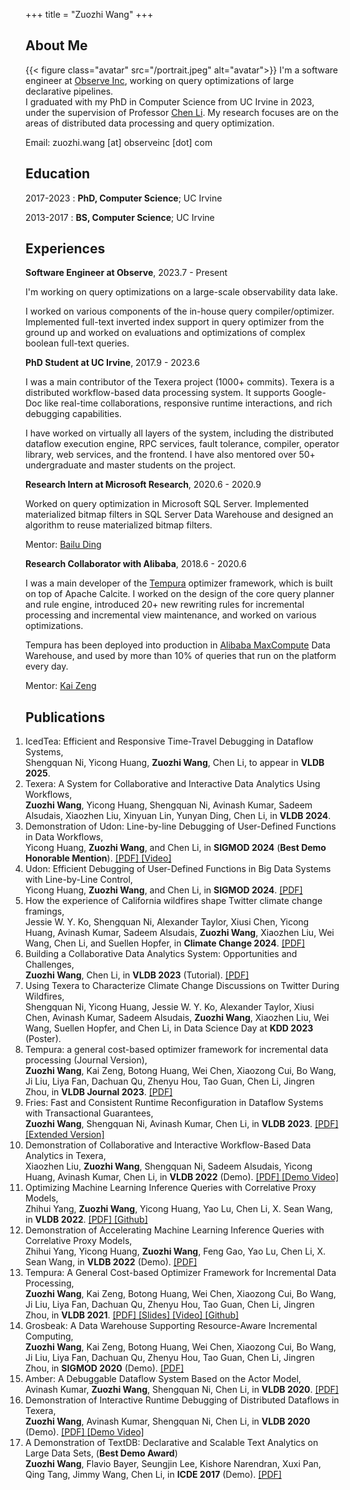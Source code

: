 +++
title = "Zuozhi Wang"
+++

## About Me

{{< figure class="avatar" src="/portrait.jpeg" alt="avatar">}}
I'm a software engineer at [Observe Inc](https://www.observeinc.com/), working on query optimizations of large declarative pipelines.   
I graduated with my PhD in Computer Science from UC Irvine in 2023, under the supervision of Professor [Chen Li](https://chenli.ics.uci.edu). My research focuses are on the areas of distributed data processing and query optimization.

Email:  zuozhi.wang  [at]  observeinc  [dot]  com

## Education
2017-2023
:   **PhD, Computer Science**; UC Irvine

2013-2017
:   **BS, Computer Science**; UC Irvine


## Experiences

**Software Engineer at Observe**, 2023.7 - Present

I'm working on query optimizations on a large-scale observability data lake.

I worked on various components of the in-house query compiler/optimizer. Implemented full-text inverted index support in query optimizer from the ground up and worked on evaluations and optimizations of complex boolean full-text queries.

**PhD Student at UC Irvine**, 2017.9 - 2023.6

I was a main contributor of the Texera project (1000+ commits). Texera is a distributed workflow-based data processing system. It supports Google-Doc like real-time collaborations, responsive runtime interactions, and rich debugging capabilities.

I have worked on virtually all layers of the system, including the distributed dataflow execution engine, RPC services, fault tolerance, compiler, operator library, web services, and the frontend. I have also mentored over 50+ undergraduate and master students on the project.


**Research Intern at Microsoft Research**, 2020.6 - 2020.9
<!-- Research Intern in the [Data Management, Exploration and Mining (DMX)](https://www.microsoft.com/en-us/research/group/data-management-exploration-and-mining-dmx/) group. -->
Worked on query optimization in Microsoft SQL Server. Implemented materialized bitmap filters in SQL Server Data Warehouse and designed an algorithm to reuse materialized bitmap filters.

Mentor: [Bailu Ding](https://www.microsoft.com/en-us/research/people/badin/)

**Research Collaborator with Alibaba**,  2018.6 - 2020.6
<!-- Research Collaborator in the Data Analytics and Intelligence Lab (DAIL). -->
I was a main developer of the [Tempura](https://github.com/alibaba/cost-based-incremental-optimizer) optimizer framework, which is built on top of Apache Calcite. I worked on the design of the core query planner and rule engine, introduced 20+ new rewriting rules for incremental processing and incremental view maintenance, and worked on various optimizations. 

Tempura has been deployed into production in [Alibaba MaxCompute](https://www.alibabacloud.com/product/maxcompute) Data Warehouse, and used by more than 10% of queries that run on the platform every day.

Mentor: [Kai Zeng](https://kai-zeng.github.io/)


## Publications
<style>
  .publications ol {
    padding-left: 0px !important;
    border-spacing: 0 5px;
    border-collapse: separate;
  }
</style>

<div class="publications">

1. IcedTea: Efficient and Responsive Time-Travel Debugging in Dataflow Systems,   
Shengquan Ni, Yicong Huang, **Zuozhi Wang**, Chen Li, to appear in **VLDB 2025**. 
1. Texera: A System for Collaborative and Interactive Data Analytics Using Workflows,    
**Zuozhi Wang**, Yicong Huang, Shengquan Ni, Avinash Kumar, Sadeem Alsudais, Xiaozhen Liu, Xinyuan Lin, Yunyan Ding, Chen Li, in **VLDB 2024**.
1. Demonstration of Udon: Line-by-line Debugging of User-Defined Functions in Data Workflows,   
Yicong Huang, **Zuozhi Wang**, and Chen Li, in **SIGMOD 2024** (**Best Demo Honorable Mention**). [ [PDF] ](https://dl.acm.org/doi/pdf/10.1145/3626246.3654756) [ [Video] ](https://youtu.be/UGOa1XJMeA8?si=K1k0BiE7c2vtQ2Fu)
1. Udon: Efficient Debugging of User-Defined Functions in Big Data Systems with Line-by-Line Control,   
Yicong Huang, **Zuozhi Wang**, and Chen Li, in **SIGMOD 2024**. [ [PDF] ](https://dl.acm.org/doi/pdf/10.1145/3626712)
1. How the experience of California wildfires shape Twitter climate change framings,   
Jessie W. Y. Ko, Shengquan Ni, Alexander Taylor, Xiusi Chen, Yicong Huang, Avinash Kumar, Sadeem Alsudais, **Zuozhi Wang**, Xiaozhen Liu, Wei Wang, Chen Li, and Suellen Hopfer, in **Climate Change 2024**.  [ [PDF] ](https://link.springer.com/article/10.1007/s10584-023-03668-0)
1. Building a Collaborative Data Analytics System: Opportunities and Challenges,   
**Zuozhi Wang**, Chen Li, in **VLDB 2023** (Tutorial). [ [PDF] ](https://www.vldb.org/pvldb/vol16/p3898-wang.pdf)
1. Using Texera to Characterize Climate Change Discussions on Twitter During Wildfires,   
Shengquan Ni, Yicong Huang, Jessie W. Y. Ko, Alexander Taylor, Xiusi Chen, Avinash Kumar, Sadeem Alsudais, **Zuozhi Wang**, Xiaozhen Liu, Wei Wang, Suellen Hopfer, and Chen Li, in Data Science Day at **KDD 2023** (Poster).
1. Tempura: a general cost-based optimizer framework for incremental data processing (Journal Version),   
**Zuozhi Wang**, Kai Zeng, Botong Huang, Wei Chen, Xiaozong Cui, Bo Wang, Ji Liu, Liya Fan, Dachuan Qu, Zhenyu Hou, Tao Guan, Chen Li, Jingren Zhou, in **VLDB Journal 2023**. [ [PDF] ](/tempura-journal.pdf)
1. Fries: Fast and Consistent Runtime Reconfiguration in Dataflow Systems with Transactional Guarantees,   
**Zuozhi Wang**, Shengquan Ni, Avinash Kumar, Chen Li, in **VLDB 2023**.   [ [PDF] ](https://www.vldb.org/pvldb/vol16/p256-wang.pdf) [ [Extended Version] ](https://arxiv.org/pdf/2210.10306.pdf)
1. Demonstration of Collaborative and Interactive Workflow-Based Data Analytics in Texera,   
Xiaozhen Liu, **Zuozhi Wang**, Shengquan Ni, Sadeem Alsudais, Yicong Huang, Avinash Kumar, Chen Li, in **VLDB 2022**  (Demo). [ [PDF] ](https://www.vldb.org/pvldb/vol15/p3738-liu.pdf) [ [Demo Video] ](https://youtu.be/2gfPUZNsoBs)
1. Optimizing Machine Learning Inference Queries with Correlative Proxy Models,   
Zhihui Yang, **Zuozhi Wang**, Yicong Huang, Yao Lu, Chen Li, X. Sean Wang, in **VLDB 2022**. [ [PDF] ](https://arxiv.org/pdf/2201.00309.pdf) [ [Github] ](https://github.com/ZhihuiYangCS/CorrProxies)
1. Demonstration of Accelerating Machine Learning Inference Queries with Correlative Proxy Models,   
Zhihui Yang, Yicong Huang, **Zuozhi Wang**, Feng Gao, Yao Lu, Chen Li, X. Sean Wang, in **VLDB 2022**  (Demo). [ [PDF] ](https://www.vldb.org/pvldb/vol15/p3734-yang.pdf)
1. Tempura: A General Cost-based Optimizer Framework for Incremental Data Processing,   
**Zuozhi Wang**, Kai Zeng, Botong Huang, Wei Chen, Xiaozong Cui, Bo Wang, Ji Liu, Liya Fan, Dachuan Qu, Zhenyu Hou, Tao Guan, Chen Li, Jingren Zhou, in **VLDB 2021**. [ [PDF] ](http://vldb.org/pvldb/vol14/p14-wang.pdf) [ [Slides] ](https://www.slideshare.net/ZuozhiWang/tempura-a-general-costbased-optimizer-framework-for-incremental-data-processing) [ [Video] ](https://www.youtube.com/watch?v=VxPSsRD5afU) [ [Github] ](https://github.com/alibaba/cost-based-incremental-optimizer)
1. Grosbeak: A Data Warehouse Supporting Resource-Aware Incremental Computing,   
**Zuozhi Wang**, Kai Zeng, Botong Huang, Wei Chen, Xiaozong Cui, Bo Wang, Ji Liu, Liya Fan, Dachuan Qu, Zhenyu Hou, Tao Guan, Chen Li, Jingren Zhou, in **SIGMOD 2020** (Demo). [ [PDF] ](https://dl.acm.org/doi/pdf/10.1145/3318464.3384708)
1. Amber: A Debuggable Dataflow System Based on the Actor Model,   
Avinash Kumar, **Zuozhi Wang**, Shengquan Ni, Chen Li, in **VLDB 2020**. [ [PDF] ](https://vldb.org/pvldb/vol13/p740-kumar.pdf)
1. Demonstration of Interactive Runtime Debugging of Distributed Dataflows in Texera,   
**Zuozhi Wang**, Avinash Kumar, Shengquan Ni, Chen Li, in **VLDB 2020** (Demo). [ [PDF] ](http://www.vldb.org/pvldb/vol13/p2953-wang.pdf) [ [Demo Video] ](https://youtu.be/SP-XiDADbw0)
1. A Demonstration of TextDB: Declarative and Scalable Text Analytics on Large Data Sets, (**Best Demo Award**)   
**Zuozhi Wang**, Flavio Bayer, Seungjin Lee, Kishore Narendran, Xuxi Pan, Qing Tang, Jimmy Wang, Chen Li, in **ICDE 2017** (Demo). [ [PDF]     ](https://chenli.ics.uci.edu/files/icde2017-textdb-demo.pdf) 

</div>

<!-- ## References

* Foo Bar: Head of Department, Placeholder Names, Lorem
* John Doe: Associate Professor, Department of Computer Science, Ipsum

[^1]: This is the first footnote.
[^2]: This is the second footnote. -->
